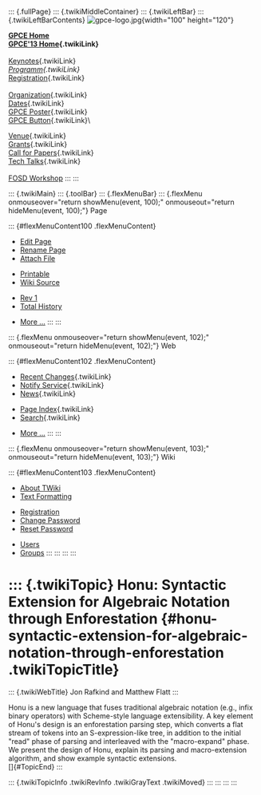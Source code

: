 ::: {.fullPage}
::: {.twikiMiddleContainer}
::: {.twikiLeftBar}
::: {.twikiLeftBarContents}
![gpce-logo.jpg](../pub/GPCE13/WebLeftBar/gpce-logo.jpg){width="100"
height="120"}

**[GPCE Home](http://program-transformation.org/Gpce)**\
**[GPCE\'13 Home](WebHome){.twikiLink}**\
\
[Keynotes](KeynoteSpeakers){.twikiLink}\
*[Programm](ConferenceProgram){.twikiLink}*\
[Registration](GpceRegistration){.twikiLink}\
\
[Organization](ConferenceOrganization){.twikiLink}\
[Dates](ImportantDates){.twikiLink}\
[GPCE Poster](Poster){.twikiLink}\
[GPCE Button](Banner){.twikiLink}\

[Venue](ConferenceVenue){.twikiLink}\
[Grants](Grants){.twikiLink}\
[Call for Papers](CallForPapers){.twikiLink}\
[Tech Talks](CallForTechTalks){.twikiLink}\
\
[FOSD Workshop](http://fosd.net/2013)
:::
:::

::: {.twikiMain}
::: {.toolBar}
::: {.flexMenuBar}
::: {.flexMenu onmouseover="return showMenu(event, 100);" onmouseout="return hideMenu(event, 100);"}
Page

::: {#flexMenuContent100 .flexMenuContent}
-   [Edit
    Page](http://www.program-transformation.org/edit/GPCE13/P122Rafkind?t=1536828840)
-   [Rename
    Page](http://www.program-transformation.org/rename/GPCE13/P122Rafkind)
-   [Attach
    File](http://www.program-transformation.org/attach/GPCE13/P122Rafkind)

<!-- -->

-   [Printable](http://www.program-transformation.org/view/GPCE13/P122Rafkind?skin=print.pattern)
-   [Wiki
    Source](http://www.program-transformation.org/view/GPCE13/P122Rafkind?skin=text&raw=on&contenttype=text/plain)

<!-- -->

-   [Rev
    1](http://www.program-transformation.org/view/GPCE13/P122Rafkind?rev=1.1)
-   [Total
    History](http://www.program-transformation.org/rdiff/GPCE13/P122Rafkind)

<!-- -->

-   [More
    \...](http://www.program-transformation.org/oops/GPCE13/P122Rafkind?template=oopsmore&param1=1.1&param2=1.1)
:::
:::

::: {.flexMenu onmouseover="return showMenu(event, 102);" onmouseout="return hideMenu(event, 102);"}
Web

::: {#flexMenuContent102 .flexMenuContent}
-   [Recent Changes](WebChanges){.twikiLink}
-   [Notify Service](WebNotify){.twikiLink}
-   [News](WebNews){.twikiLink}

<!-- -->

-   [Page Index](WebIndex){.twikiLink}
-   [Search](WebSearch){.twikiLink}

<!-- -->

-   [More
    \...](http://www.program-transformation.org/oops/GPCE13/P122Rafkind?template=oopsmore&param1=1.1&param2=1.1)
:::
:::

::: {.flexMenu onmouseover="return showMenu(event, 103);" onmouseout="return hideMenu(event, 103);"}
Wiki

::: {#flexMenuContent103 .flexMenuContent}
-   [About
    TWiki](http://www.program-transformation.org/view/TWiki/WebHome)
-   [Text
    Formatting](http://www.program-transformation.org/view/TWiki/TextFormattingRules)

<!-- -->

-   [Registration](http://www.program-transformation.org/view/TWiki/TWikiRegistration)
-   [Change
    Password](http://www.program-transformation.org/view/TWiki/ChangePassword)
-   [Reset
    Password](http://www.program-transformation.org/view/TWiki/ResetPassword)

<!-- -->

-   [Users](http://www.program-transformation.org/view/Main/TWikiUsers)
-   [Groups](http://www.program-transformation.org/view/Main/TWikiGroups)
:::
:::
:::
:::

::: {.twikiTopic}
Honu: Syntactic Extension for Algebraic Notation through Enforestation {#honu-syntactic-extension-for-algebraic-notation-through-enforestation .twikiTopicTitle}
======================================================================

::: {.twikiWebTitle}
Jon Rafkind and Matthew Flatt
:::

Honu is a new language that fuses traditional algebraic notation (e.g.,
infix binary operators) with Scheme-style language extensibility. A key
element of Honu\'s design is an enforestation parsing step, which
converts a flat stream of tokens into an S-expression-like tree, in
addition to the initial \"read\" phase of parsing and interleaved with
the \"macro-expand\" phase. We present the design of Honu, explain its
parsing and macro-extension algorithm, and show example syntactic
extensions.\
[]{#TopicEnd}
:::

::: {.twikiTopicInfo .twikiRevInfo .twikiGrayText .twikiMoved}
:::
:::
:::
:::

